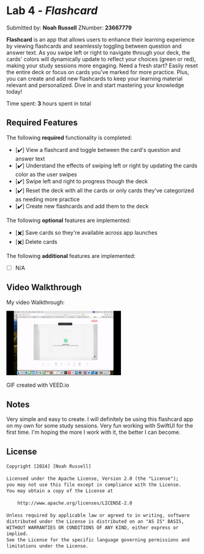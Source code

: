 # Lab 4 - *Flashcard*

Submitted by: **Noah Russell** ZNumber: **23667779**

**Flashcard** is an app that allows users to enhance their learning experience by viewing flashcards and seamlessly toggling between question and answer text. As you swipe left or right to navigate through your deck, the cards' colors will dynamically update to reflect your choices (green or red), making your study sessions more engaging. Need a fresh start? Easily reset the entire deck or focus on cards you’ve marked for more practice. Plus, you can create and add new flashcards to keep your learning material relevant and personalized. Dive in and start mastering your knowledge today! 

Time spent: **3** hours spent in total

## Required Features

The following **required** functionality is completed:

- [✔️] View a flashcard and toggle between the card's question and answer text
- [✔️] Understand the effects of swiping left or right by updating the cards color as the user swipes
- [✔️] Swipe left and right to progress though the deck
- [✔️] Reset the deck with all the cards or only cards they've categorized as needing more practice
- [✔️] Create new flashcards and add them to the deck
 
The following **optional** features are implemented:

- [✖️] Save cards so they're available across app launches
- [✖️] Delete cards

The following **additional** features are implemented:

- [ ] N/A

## Video Walkthrough

My video Walkthrough:

<img style="max-width:300px;" src="Flashcard/Lab4.gif">

GIF created with VEED.io

## Notes

Very simple and easy to create. I will definitely be using this flashcard app on my own for some study sessions. Very fun working with SwiftUI for the first time. I'm hoping the more I work with it, the better I can become.

## License

    Copyright [2024] [Noah Russell]

    Licensed under the Apache License, Version 2.0 (the "License");
    you may not use this file except in compliance with the License.
    You may obtain a copy of the License at

        http://www.apache.org/licenses/LICENSE-2.0

    Unless required by applicable law or agreed to in writing, software
    distributed under the License is distributed on an "AS IS" BASIS,
    WITHOUT WARRANTIES OR CONDITIONS OF ANY KIND, either express or implied.
    See the License for the specific language governing permissions and
    limitations under the License.
